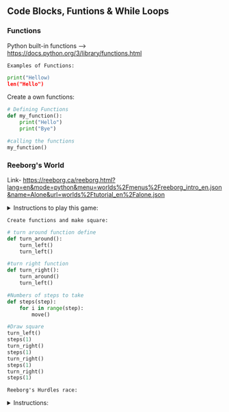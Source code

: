 ## Code Blocks, Funtions & While Loops 

### Functions 
Python built-in functions --> <https://docs.python.org/3/library/functions.html>

`Examples of Functions:` 
```py
print("Hellow)
len("Hello")
```

Create a own functions:
```py
# Defining Functions 
def my_function(): 
    print("Hello")
    print("Bye")

#calling the functions
my_function()
```

### Reeborg's World
Link- <https://reeborg.ca/reeborg.html?lang=en&mode=python&menu=worlds%2Fmenus%2Freeborg_intro_en.json&name=Alone&url=worlds%2Ftutorial_en%2Falone.json>

<details>
    <summary>Instructions to play this game:</summary>
    There are some prebuilt commands (funtions) and can use python language to tell reeborg to do stuff. 
    We can create our own functions and there are different world which and chalanges 
</details>

`Create functions and make square:`
```py
# turn around function define
def turn_around():
    turn_left()
    turn_left()

#turn right function
def turn_right():
    turn_around()
    turn_left()

#Numbers of steps to take
def steps(step):
    for i in range(step):
        move()

#Draw square
turn_left()
steps(1)
turn_right()
steps(1)
turn_right()
steps(1)
turn_right()
steps(1)
```


`Reeborg's Hurdles race:`

<details>
    <summary>Instructions:</summary>
    There will be a map, we have to write a code to command Reeborg to follow few steps and over come hurdles to complete the race.
<details>



#### Hurdle race 1 
Link: <https://reeborg.ca/reeborg.html?lang=en&mode=python&menu=worlds%2Fmenus%2Freeborg_intro_en.json&name=Hurdle%201&url=worlds%2Ftutorial_en%2Fhurdle1.json>

`Reeborg's programming to complete race:`
```py
# turn around function define
def turn_around():
    turn_left()
    turn_left()

#turn right function
def turn_right():
    turn_around()
    turn_left()

#Numbers of steps to take
def steps(step):
    for i in range(step):
        move()

# Jump the hurdles of length of n block:
def jump(block):
    turn_left()
    steps(block)
    turn_right()
    steps(1)
    turn_right()
    steps(block)
    turn_left()

for i in range(6):
    steps(1)
    jump(1)

```


### Indentations
Most common type of error in python can be indentation error, this simply mean the spacing should be good, in other language {} is common way but not in python


### While Loops 

#### while condition_is_ture

#### Hurdle race 2 # here goal possition is random
Link:<https://reeborg.ca/reeborg.html?lang=en&mode=python&menu=worlds%2Fmenus%2Freeborg_intro_en.json&name=Hurdle%202&url=worlds%2Ftutorial_en%2Fhurdle2.json>

`Reeborg's programming to complete race:`
```py
# turn around function define
def turn_around():
    turn_left()
    turn_left()

#turn right function
def turn_right():
    turn_around()
    turn_left()

#Numbers of steps to take
def steps(step):
    for i in range(step):
        move()

# Jump the hurdles of length of n block:
def jump(block):
    turn_left()
    steps(block)
    turn_right()
    steps(1)
    turn_right()
    steps(block)
    turn_left()

#while at_goal()==False:
while not at_goal():
    steps(1)
    jump(1)

```

`note:`
use **for loop** when we know how many time we want to loop, where loop iteration is constant or we are looping over some list <br>
and we use **while loop** when we don't know the how many time we want to iterate but we know when this contion is false then stop the loop . <br>
while loop are bit of dangrous and we need to be very carefull while makeing this loop because if that conditions never fail we can face a **Infinite Loop** <br>
best practice is print out the loop conditions to know what is happening in your loop 


#### Hurdle race 3 # here Hurdle possition is random
<https://reeborg.ca/reeborg.html?lang=en&mode=python&menu=worlds%2Fmenus%2Freeborg_intro_en.json&name=Hurdle%203&url=worlds%2Ftutorial_en%2Fhurdle3.json>

`Reeborg's programming to complete race:`
```py
# turn around function define
def turn_around():
    turn_left()
    turn_left()

#turn right function
def turn_right():
    turn_around()
    turn_left()

#Numbers of steps to take
def steps(step):
    for i in range(step):
        move()

# Jump the hurdles of length of n block:
def jump(block):
    turn_left()
    steps(block)
    turn_right()
    steps(1)
    turn_right()
    steps(block)
    turn_left()

#while at_goal()==False:
while not at_goal():
    if front_is_clear():
        steps(1)
    elif wall_in_front():
        jump(1)

```

#### Hurdle race 4 # here Hurdle height is variable
<https://reeborg.ca/reeborg.html?lang=en&mode=python&menu=worlds%2Fmenus%2Freeborg_intro_en.json&name=Hurdle%203&url=worlds%2Ftutorial_en%2Fhurdle3.json>

`Reeborg's programming to complete race:`
```py
# turn around function define
def turn_around():
    turn_left()
    turn_left()

#turn right function
def turn_right():
    turn_around()
    turn_left()

#Numbers of steps to take
def steps(step):
    for i in range(step):
        move()

# Jump the hurdles of length of n block:
# Method 1 of Jump 
#def jump(block):
#    hurdle_size=0
#    while wall_in_front():
#        turn_left()
#        steps(block)
#        turn_right()
#        hurdle_size+=1
#    steps(1)
#    turn_right()
#    steps(hurdle_size)
#    turn_left()

# Method2 
def jump(block):
    hurdle_size=0
    turn_left()
    while wall_on_right():
        steps(block)
        hurdle_size+=1
    turn_right()
    steps(1)
    turn_right()
    steps(hurdle_size)
    turn_left()


#Method 2 of Jump

#while at_goal()==False:
while not at_goal():
    if front_is_clear():
        steps(1)
    elif wall_in_front():
        jump(1)

```


#### Reeborg escape the maze 
Link: <https://reeborg.ca/reeborg.html?lang=en&mode=python&menu=worlds%2Fmenus%2Freeborg_intro_en.json&name=Maze&url=worlds%2Ftutorial_en%2Fmaze1.json>

<details>
    <summary>World Info:</summary>
    Lost in a maze
    Reeborg was exploring a dark maze and the battery in its flashlight ran out.
    Write a program using an if/elif/else statement so Reeborg can find the exit. The secret is to have Reeborg follow along the right edge of the maze, turning right if it can, going straight ahead if it can’t turn right, or turning left as a last resort.
</details>

```py
#turn right function
def turn_right():
    turn_left()
    turn_left()
    turn_left()

#Reeborg can stuck in such position it might just loop in one place only in circles 
# to avoid such issue in starting of the code it will search for any wall and once it finds a wall it will turn left so that in its right there is a wall
# then then it can follow along the right edge till it find the goal 
if not wall_on_right() and front_is_clear():
    turn_left()
    turn_left()
    if not wall_on_right() and front_is_clear():
        move()
        if wall_in_front():
            turn_left()
        else:
            while not wall_in_front():
                move()
            turn_left()
    elif not wall_in_right():
        turn_left()

elif not wall_on_right():
    turn_left()

# easy and better solution # find a wall in front first and turn left , above code is doing same 
# while not wall_in_front:
#     move()
# turn_left()

#in this condition are first checking if there is a wall on right if there is a wall of right then turn right and if front is clear move 
# then if there is wall on right then just move 
# if there is no wall on right and can't move to frount then turn_left

while not at_goal():
    if not wall_on_right():
        turn_right()
        if front_is_clear():
            move()
    elif front_is_clear():
        move()
    else:
        turn_left()


```